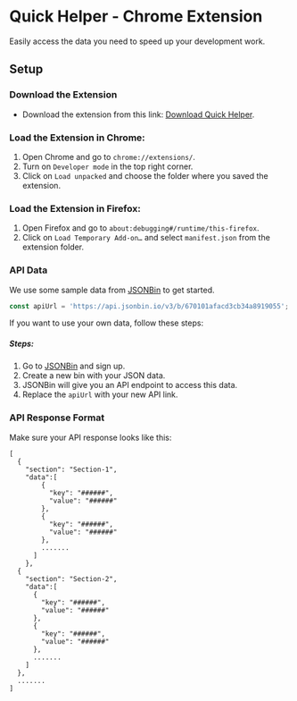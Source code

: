 # Quick Helper - Chrome Extension
Easily access the data you need to speed up your development work.

## Setup

### Download the Extension

- Download the extension from this link: [Download Quick Helper](https://github.com/therohanparmar/quick-helper-chrome-ext/archive/refs/tags/1.0.0.zip).

### Load the Extension in Chrome:

1. Open Chrome and go to `chrome://extensions/`.
2. Turn on `Developer mode` in the top right corner.
3. Click on `Load unpacked` and choose the folder where you saved the extension.

### Load the Extension in Firefox:

1. Open Firefox and go to `about:debugging#/runtime/this-firefox`.
2. Click on `Load Temporary Add-on…` and select `manifest.json` from the extension folder.

### API Data

We use some sample data from [JSONBin](https://jsonbin.io/) to get started.

```javascript
const apiUrl = 'https://api.jsonbin.io/v3/b/670101afacd3cb34a8919055';
```

If you want to use your own data, follow these steps:

##### Steps:
1. Go to [JSONBin](https://jsonbin.io/ "JSONBin") and sign up.
2. Create a new bin with your JSON data.
3. JSONBin will give you an API endpoint to access this data.
4. Replace the `apiUrl` with your new API link.


### API Response Format

Make sure your API response looks like this:

```
[
  {
    "section": "Section-1",
    "data":[
        {
          "key": "######",
          "value": "######"
        },
        {
          "key": "######",
          "value": "######"
        },
        .......
      ]
    },
  {
    "section": "Section-2",
    "data":[
      {
        "key": "######",
        "value": "######"
      },
      {
        "key": "######",
        "value": "######"
      },
      .......
    ]
  },
  .......
]
```
